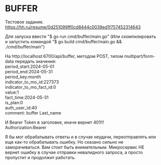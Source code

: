 # BUFFER #

Тестовое задание. https://hh.ru/resume/0d251099ff0cd8444c0039ed1f757452314643

Для запуска ввести "$ go run cmd/buffer/main.go" (Или скомпилировать и запустить командой "$ go build cmd/buffer/main.go && ./cmd/buffer/main")

На http://localhost:6700/api/buffer, методом POST, типом multipart/form-data передать значения:  
period_start:2024-05-01  
period_end:2024-05-31  
period_key:month  
indicator_to_mo_id:227373  
indicator_to_mo_fact_id:0  
value:1  
fact_time:2024-05-31  
is_plan:0  
auth_user_id:40  
comment: buffer Last_name  

И Bearer Token в заголовке, иначе вернет 401!!!  
Authorization:Bearer <token>

Я бы мог обрабатывать ответы и в случае неудачи, переотправлять или еще как-то обрабатывать ошибку. Но сказано сильно не заморачиваться. Вам стоит быть внимательным. Микросервис НЕ вернет ошибку в случае отправки невалидного запроса, а просто пропустит и продолжит работать.